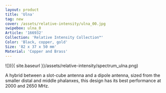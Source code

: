 ```yaml
---
layout: product
title: 'Ulna'
tag: new
cover: /assets/relative-intensity/ulna_00.jpg
swipebox: ulna_0
Article: '166932'
Collection: 'Relative Intensity Collection™'
Color: 'Black, copper, gold'
Size: '82 x 37 x 50 mm'
Material: 'Copper and Brass'
---
```

![]({{ site.baseurl }}/assets/relative-intensity/spectrum_ulna.png)

A hybrid between a slot-cube antenna and a dipole antenna, sized from the smaller distal and middle phalanxes, this design has its best performance at 2000 and 2650 MHz.
